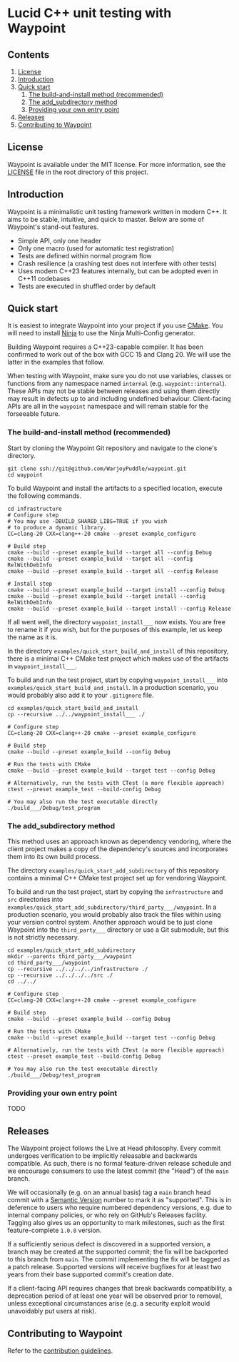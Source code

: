 # Lucid C++ unit testing with Waypoint

## Contents

1. [License](#license)
2. [Introduction](#introduction)
3. [Quick start](#quick-start)
    1. [The build-and-install method (recommended)](#the-build-and-install-method-recommended)
    2. [The add_subdirectory method](#the-add_subdirectory-method)
    3. [Providing your own entry point](#providing-your-own-entry-point)
4. [Releases](#releases)
5. [Contributing to Waypoint](#contributing-to-waypoint)

## License

Waypoint is available under the MIT license.
For more information, see the [LICENSE](../LICENSE) file in the root directory
of this project.

## Introduction

Waypoint is a minimalistic unit testing framework written in modern C++.
It aims to be stable, intuitive, and quick to master.
Below are some of Waypoint's stand-out features.

* Simple API, only one header
* Only one macro (used for automatic test registration)
* Tests are defined within normal program flow
* Crash resilience (a crashing test does not interfere
  with other tests)
* Uses modern C++23 features internally, but can be adopted even in C++11
  codebases
* Tests are executed in shuffled order by default

## Quick start

It is easiest to integrate Waypoint into your project if you use
[CMake](https://cmake.org).
You will need to install [Ninja](https://ninja-build.org) to use the
Ninja Multi-Config generator.

Building Waypoint requires a C++23-capable compiler.
It has been confirmed to work out of the box with GCC 15 and Clang 20.
We will use the latter in the examples that follow.

When testing with Waypoint, make sure you do not use variables, classes
or functions from any namespace named `internal`
(e.g. `waypoint::internal`).
These APIs may not be stable between releases and using them directly
may result in defects up to and including undefined behaviour.
Client-facing APIs are all in the `waypoint` namespace and will remain
stable for the forseeable future.

### The build-and-install method (recommended)

Start by cloning the Waypoint Git repository and navigate to the
clone's directory.

```shell
git clone ssh://git@github.com/WarjoyPuddle/waypoint.git
cd waypoint
```

To build Waypoint and install the artifacts to a specified location,
execute the following commands.

```shell
cd infrastructure
# Configure step
# You may use -DBUILD_SHARED_LIBS=TRUE if you wish
# to produce a dynamic library.
CC=clang-20 CXX=clang++-20 cmake --preset example_configure 

# Build step
cmake --build --preset example_build --target all --config Debug
cmake --build --preset example_build --target all --config RelWithDebInfo
cmake --build --preset example_build --target all --config Release

# Install step
cmake --build --preset example_build --target install --config Debug
cmake --build --preset example_build --target install --config RelWithDebInfo
cmake --build --preset example_build --target install --config Release
```

If all went well, the directory `waypoint_install___` now exists.
You are free to rename it if you wish, but for the purposes of this
example, let us keep the name as it is.

In the directory `examples/quick_start_build_and_install` of this
repository, there is a minimal C++ CMake test project which makes use
of the artifacts in `waypoint_install___`.

To build and run the test project, start by copying
`waypoint_install___` into `examples/quick_start_build_and_install`.
In a production scenario, you would probably also add it to your
`.gitignore` file.

```shell
cd examples/quick_start_build_and_install
cp --recursive ../../waypoint_install___ ./

# Configure step
CC=clang-20 CXX=clang++-20 cmake --preset example_configure

# Build step
cmake --build --preset example_build --config Debug

# Run the tests with CMake
cmake --build --preset example_build --target test --config Debug

# Alternatively, run the tests with CTest (a more flexible approach)
ctest --preset example_test --build-config Debug

# You may also run the test executable directly
./build___/Debug/test_program
```

### The add_subdirectory method

This method uses an approach known as dependency vendoring, where the
client project makes a copy of the dependency's sources and
incorporates them into its own build process.

The directory `examples/quick_start_add_subdirectory` of this
repository contains a minimal C++ CMake test project set up for
vendoring Waypoint.

To build and run the test project, start by copying the
`infrastructure` and `src` directories into
`examples/quick_start_add_subdirectory/third_party___/waypoint`.
In a production scenario, you would probably also track the files
within using your version control system.
Another approach would be to just clone Waypoint into the
`third_party___` directory or use a Git submodule, but this is not
strictly necessary.

```shell
cd examples/quick_start_add_subdirectory
mkdir --parents third_party___/waypoint
cd third_party___/waypoint
cp --recursive ../../../../infrastructure ./
cp --recursive ../../../../src ./
cd ../../

# Configure step
CC=clang-20 CXX=clang++-20 cmake --preset example_configure

# Build step
cmake --build --preset example_build --config Debug

# Run the tests with CMake
cmake --build --preset example_build --target test --config Debug

# Alternatively, run the tests with CTest (a more flexible approach)
ctest --preset example_test --build-config Debug

# You may also run the test executable directly
./build___/Debug/test_program
```

### Providing your own entry point

TODO

## Releases

The Waypoint project follows the Live at Head philosophy.
Every commit undergoes verification to be implicitly releasable and
backwards compatible.
As such, there is no formal feature-driven release schedule and we
encourage consumers to use the latest commit (the "Head") of the `main`
branch.

We will occasionally (e.g. on an annual basis) tag a `main` branch head
commit with a [Semantic Version](https://semver.org) number to mark it
as "supported".
This is in deference to users who require numbered dependency versions,
e.g. due to internal company policies, or who rely on GitHub's Releases
facility.
Tagging also gives us an opportunity to mark milestones, such as the first
feature-complete `1.0.0` version.

If a sufficiently serious defect is discovered in a supported version,
a branch may be created at the supported commit; the fix will be
backported to this branch from `main`.
The commit implementing the fix will be tagged as a patch release.
Supported versions will receive bugfixes for at least two years from
their base supported commit's creation date.

If a client-facing API requires changes that break backwards
compatibility, a deprecation period of at least one year will be
observed prior to removal, unless exceptional circumstances arise
(e.g. a security exploit would unavoidably put users at risk).

## Contributing to Waypoint

Refer to the [contribution guidelines](CONTRIBUTING.md).
